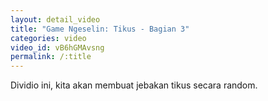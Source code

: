 ```yaml
---
layout: detail_video
title: "Game Ngeselin: Tikus - Bagian 3"
categories: video
video_id: vB6hGMAvsng
permalink: /:title
---
```

Dividio ini, kita akan membuat jebakan tikus secara random.
